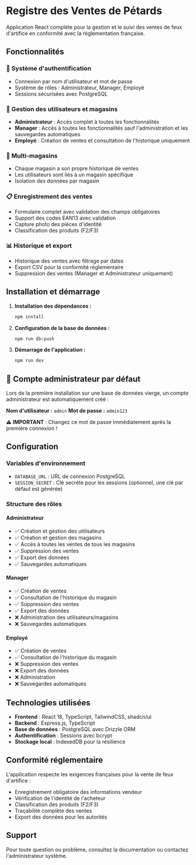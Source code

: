 # Registre des Ventes de Pétards

Application React complète pour la gestion et le suivi des ventes de feux d'artifice en conformité avec la réglementation française.

## Fonctionnalités

### 🔐 Système d'authentification
- Connexion par nom d'utilisateur et mot de passe
- Système de rôles : Administrateur, Manager, Employé
- Sessions sécurisées avec PostgreSQL

### 👥 Gestion des utilisateurs et magasins
- **Administrateur** : Accès complet à toutes les fonctionnalités
- **Manager** : Accès à toutes les fonctionnalités sauf l'administration et les sauvegardes automatiques
- **Employé** : Création de ventes et consultation de l'historique uniquement

### 🏪 Multi-magasins
- Chaque magasin a son propre historique de ventes
- Les utilisateurs sont liés à un magasin spécifique
- Isolation des données par magasin

### 📋 Enregistrement des ventes
- Formulaire complet avec validation des champs obligatoires
- Support des codes EAN13 avec validation
- Capture photo des pièces d'identité
- Classification des produits (F2/F3)

### 📊 Historique et export
- Historique des ventes avec filtrage par dates
- Export CSV pour la conformité réglementaire
- Suppression des ventes (Manager et Administrateur uniquement)

## Installation et démarrage

1. **Installation des dépendances :**
   ```bash
   npm install
   ```

2. **Configuration de la base de données :**
   ```bash
   npm run db:push
   ```

3. **Démarrage de l'application :**
   ```bash
   npm run dev
   ```

## 🔑 Compte administrateur par défaut

Lors de la première installation sur une base de données vierge, un compte administrateur est automatiquement créé :

**Nom d'utilisateur :** `admin`
**Mot de passe :** `admin123`

⚠️ **IMPORTANT** : Changez ce mot de passe immédiatement après la première connexion !

## Configuration

### Variables d'environnement
- `DATABASE_URL` : URL de connexion PostgreSQL
- `SESSION_SECRET` : Clé secrète pour les sessions (optionnel, une clé par défaut est générée)

### Structure des rôles

#### Administrateur
- ✅ Création et gestion des utilisateurs
- ✅ Création et gestion des magasins
- ✅ Accès à toutes les ventes de tous les magasins
- ✅ Suppression des ventes
- ✅ Export des données
- ✅ Sauvegardes automatiques

#### Manager
- ✅ Création de ventes
- ✅ Consultation de l'historique du magasin
- ✅ Suppression des ventes
- ✅ Export des données
- ❌ Administration des utilisateurs/magasins
- ❌ Sauvegardes automatiques

#### Employé
- ✅ Création de ventes
- ✅ Consultation de l'historique du magasin
- ❌ Suppression des ventes
- ❌ Export des données
- ❌ Administration
- ❌ Sauvegardes automatiques

## Technologies utilisées

- **Frontend** : React 18, TypeScript, TailwindCSS, shadcn/ui
- **Backend** : Express.js, TypeScript
- **Base de données** : PostgreSQL avec Drizzle ORM
- **Authentification** : Sessions avec bcrypt
- **Stockage local** : IndexedDB pour la résilience

## Conformité réglementaire

L'application respecte les exigences françaises pour la vente de feux d'artifice :
- Enregistrement obligatoire des informations vendeur
- Vérification de l'identité de l'acheteur
- Classification des produits (F2/F3)
- Traçabilité complète des ventes
- Export des données pour les autorités

## Support

Pour toute question ou problème, consultez la documentation ou contactez l'administrateur système.